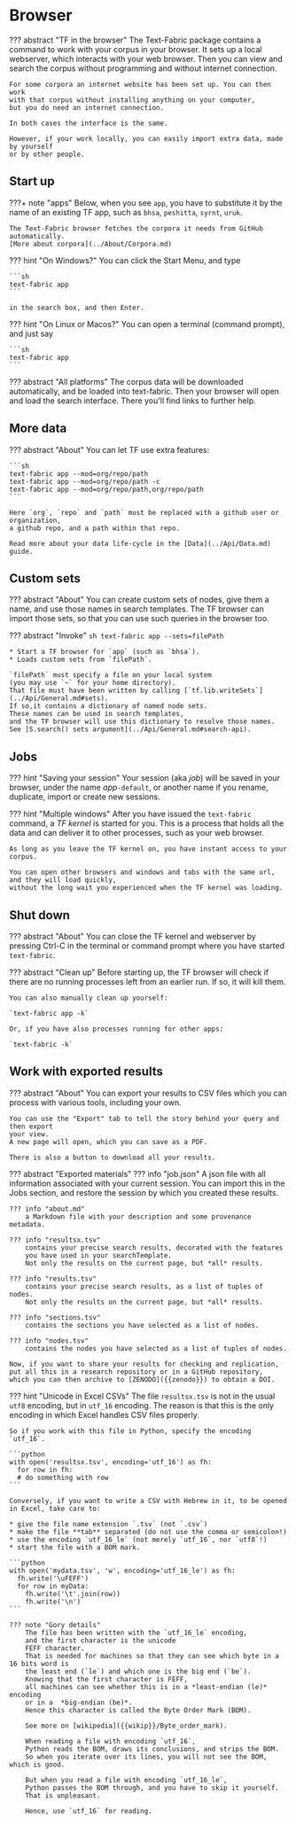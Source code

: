 # Browser

??? abstract "TF in the browser"
    The Text-Fabric package contains a command to
    work with your corpus in your browser.
    It sets up a local webserver, which interacts with your web browser.
    Then you can view and search the corpus without programming and without
    internet connection.

    For some corpora an internet website has been set up. You can then work
    with that corpus without installing anything on your computer,
    but you do need an internet connection.

    In both cases the interface is the same.

    However, if your work locally, you can easily import extra data, made by yourself
    or by other people.

## Start up

???+ note "apps"
    Below, when you see `app`, you have to substitute it by the name
    of an existing TF app, such as `bhsa`, `peshitta`, `syrnt`, `uruk`.

    The Text-Fabric browser fetches the corpora it needs from GitHub automatically.
    [More about corpora](../About/Corpora.md)

??? hint "On Windows?"
    You can click the Start Menu, and type

    ```sh
    text-fabric app
    ```

    in the search box, and then Enter.

??? hint "On Linux or Macos?"
    You can open a terminal (command prompt), and just say

    ```sh
    text-fabric app
    ```

??? abstract "All platforms"
    The corpus data will be downloaded automatically,
    and be loaded into text-fabric.
    Then your browser will open and load the search interface.
    There you'll find links to further help.

## More data

??? abstract "About"
    You can let TF use extra features: 

    ```sh
    text-fabric app --mod=org/repo/path
    text-fabric app --mod=org/repo/path -c
    text-fabric app --mod=org/repo/path,org/repo/path
    ```

    Here `org`, `repo` and `path` must be replaced with a github user or organization,
    a github repo, and a path within that repo.

    Read more about your data life-cycle in the [Data](../Api/Data.md) guide.

## Custom sets

??? abstract "About"
    You can create custom sets of nodes, give them a name, and use those names
    in search templates. 
    The TF browser can import those sets, so that you can use such queries in the browser too.

??? abstract "Invoke"
    ```sh
    text-fabric app --sets=filePath
    ```

    * Start a TF browser for `app` (such as `bhsa`).
    * Loads custom sets from `filePath`.

    `filePath` must specify a file on your local system
    (you may use `~` for your home directory).
    That file must have been written by calling [`tf.lib.writeSets`](../Api/General.md#sets).
    If so,it contains a dictionary of named node sets.
    These names can be used in search templates,
    and the TF browser will use this dictionary to resolve those names.
    See [S.search() sets argument](../Api/General.md#search-api).

## Jobs

??? hint "Saving your session"
    Your session (aka *job*) will be saved in your browser, under the name *app*`-default`,
    or another name if you rename, duplicate, import or create new sessions.

??? hint "Multiple windows"
    After you have issued the `text-fabric` command, a *TF kernel* is started for you.
    This is a process that holds all the data and can deliver it to other processes,
    such as your web browser.

    As long as you leave the TF kernel on, you have instant access to your corpus.

    You can open other browsers and windows and tabs with the same url,
    and they will load quickly,
    without the long wait you experienced when the TF kernel was loading.

## Shut down

??? abstract "About"
    You can close the TF kernel and webserver by pressing Ctrl-C in the terminal
    or command prompt where you have started `text-fabric`.

??? abstract "Clean up"
    Before starting up, the TF browser will check if there are no running processes
    left from an earlier run.
    If so, it will kill them.

    You can also manually clean up yourself:

    `text-fabric app -k`
    
    Or, if you have also processes running for other apps:
    
    `text-fabric -k` 

## Work with exported results

??? abstract "About"
    You can export your results to CSV files which you can process with various tools,
    including your own.

    You can use the "Export" tab to tell the story behind your query and then export
    your view.
    A new page will open, which you can save as a PDF.
    
    There is also a button to download all your results.

??? abstract "Exported materials"
    ??? info "job.json"
        A json file with all information associated with your current session.
        You can import this in the Jobs section, and restore the session by which
        you created these results.

    ??? info "about.md"
        a Markdown file with your description and some provenance metadata.

    ??? info "resultsx.tsv"
        contains your precise search results, decorated with the features
        you have used in your searchTemplate.
        Not only the results on the current page, but *all* results.

    ??? info "results.tsv"
        contains your precise search results, as a list of tuples of nodes.
        Not only the results on the current page, but *all* results.

    ??? info "sections.tsv"
        contains the sections you have selected as a list of nodes.

    ??? info "nodes.tsv"
        contains the nodes you have selected as a list of tuples of nodes.

    Now, if you want to share your results for checking and replication,
    put all this in a research repository or in a GitHub repository,
    which you can then archive to [ZENODO]({{zenodo}}) to obtain a DOI.

??? hint "Unicode in Excel CSVs"
    The file `resultsx.tsv` is not in the usual `utf8` encoding,
    but in `utf_16` encoding.
    The reason is that this is the only encoding
    in which Excel handles CSV files properly.

    So if you work with this file in Python, specify the encoding `utf_16`.

    ```python
    with open('resultsx.tsv', encoding='utf_16') as fh:
      for row in fh:
      # do something with row 
    ```

    Conversely, if you want to write a CSV with Hebrew in it, to be opened in Excel, take care to:

    * give the file name extension `.tsv` (not `.csv`)
    * make the file **tab** separated (do not use the comma or semicolon!)
    * use the encoding `utf_16_le` (not merely `utf_16`, nor `utf8`!)
    * start the file with a BOM mark.

    ```python
    with open('mydata.tsv', 'w', encoding='utf_16_le') as fh:
      fh.write('\uFEFF')
      for row in myData:
        fh.write('\t'.join(row))
        fh.write('\n')
    ```

    ??? note "Gory details"
        The file has been written with the `utf_16_le` encoding,
        and the first character is the unicode
        FEFF character.
        That is needed for machines so that they can see which byte in a 16 bits word is
        the least end (`le`) and which one is the big end (`be`).
        Knowing that the first character is FEFF,
        all machines can see whether this is in a *least-endian (le)* encoding
        or in a  *big-endian (be)*.
        Hence this character is called the Byte Order Mark (BOM).
        
        See more on [wikipedia]({{wikip}}/Byte_order_mark).

        When reading a file with encoding `utf_16`,
        Python reads the BOM, draws its conclusions, and strips the BOM.
        So when you iterate over its lines, you will not see the BOM, which is good.
        
        But when you read a file with encoding `utf_16_le`,
        Python passes the BOM through, and you have to skip it yourself.
        That is unpleasant.
        
        Hence, use `utf_16` for reading.  
